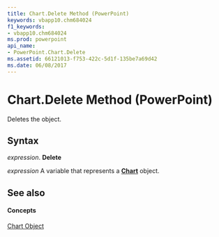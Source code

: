 ```yaml
---
title: Chart.Delete Method (PowerPoint)
keywords: vbapp10.chm684024
f1_keywords:
- vbapp10.chm684024
ms.prod: powerpoint
api_name:
- PowerPoint.Chart.Delete
ms.assetid: 66121013-f753-422c-5d1f-135be7a69d42
ms.date: 06/08/2017
---
```



# Chart.Delete Method (PowerPoint)

Deletes the object.


## Syntax

 _expression_. **Delete**

 _expression_ A variable that represents a **[Chart](PowerPoint.Chart.md)** object.


## See also


#### Concepts


[Chart Object](PowerPoint.Chart.md)

